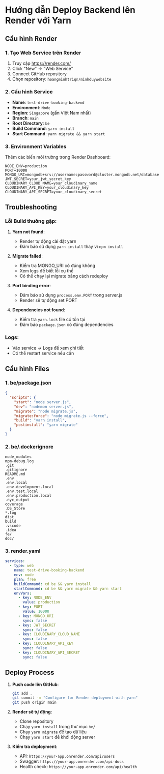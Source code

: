 # Hướng dẫn Deploy Backend lên Render với Yarn

## Cấu hình Render

### 1. Tạo Web Service trên Render

1. Truy cập https://render.com/
2. Click "New" → "Web Service"
3. Connect GitHub repository
4. Chọn repository: `hoangminhtriqn/minhduywebsite`

### 2. Cấu hình Service

- **Name**: `test-drive-booking-backend`
- **Environment**: `Node`
- **Region**: `Singapore` (gần Việt Nam nhất)
- **Branch**: `main`
- **Root Directory**: `be`
- **Build Command**: `yarn install`
- **Start Command**: `yarn migrate && yarn start`

### 3. Environment Variables

Thêm các biến môi trường trong Render Dashboard:

```
NODE_ENV=production
PORT=10000
MONGO_URI=mongodb+srv://username:password@cluster.mongodb.net/database
JWT_SECRET=your_jwt_secret_key
CLOUDINARY_CLOUD_NAME=your_cloudinary_name
CLOUDINARY_API_KEY=your_cloudinary_key
CLOUDINARY_API_SECRET=your_cloudinary_secret
```

## Troubleshooting

### Lỗi Build thường gặp:

1. **Yarn not found**:

   - Render tự động cài đặt yarn
   - Đảm bảo sử dụng `yarn install` thay vì `npm install`

2. **Migrate failed**:

   - Kiểm tra MONGO_URI có đúng không
   - Xem logs để biết lỗi cụ thể
   - Có thể chạy lại migrate bằng cách redeploy

3. **Port binding error**:

   - Đảm bảo sử dụng `process.env.PORT` trong server.js
   - Render sẽ tự động set PORT

4. **Dependencies not found**:
   - Kiểm tra `yarn.lock` file có tồn tại
   - Đảm bảo `package.json` có đúng dependencies

### Logs:

- Vào service → Logs để xem chi tiết
- Có thể restart service nếu cần

## Cấu hình Files

### 1. be/package.json

```json
{
  "scripts": {
    "start": "node server.js",
    "dev": "nodemon server.js",
    "migrate": "node migrate.js",
    "migrate:force": "node migrate.js --force",
    "build": "yarn install",
    "postinstall": "yarn migrate"
  }
}
```

### 2. be/.dockerignore

```
node_modules
npm-debug.log
.git
.gitignore
README.md
.env
.env.local
.env.development.local
.env.test.local
.env.production.local
.nyc_output
coverage
.DS_Store
*.log
dist
build
.vscode
.idea
fe/
doc/
```

### 3. render.yaml

```yaml
services:
  - type: web
    name: test-drive-booking-backend
    env: node
    plan: free
    buildCommand: cd be && yarn install
    startCommand: cd be && yarn migrate && yarn start
    envVars:
      - key: NODE_ENV
        value: production
      - key: PORT
        value: 10000
      - key: MONGO_URI
        sync: false
      - key: JWT_SECRET
        sync: false
      - key: CLOUDINARY_CLOUD_NAME
        sync: false
      - key: CLOUDINARY_API_KEY
        sync: false
      - key: CLOUDINARY_API_SECRET
        sync: false
```

## Deploy Process

1. **Push code lên GitHub**:

   ```bash
   git add .
   git commit -m "Configure for Render deployment with yarn"
   git push origin main
   ```

2. **Render sẽ tự động**:

   - Clone repository
   - Chạy `yarn install` trong thư mục `be/`
   - Chạy `yarn migrate` để tạo dữ liệu
   - Chạy `yarn start` để khởi động server

3. **Kiểm tra deployment**:
   - API: `https://your-app.onrender.com/api/users`
   - Swagger: `https://your-app.onrender.com/api-docs`
   - Health check: `https://your-app.onrender.com/api/health`
